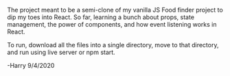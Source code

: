 The project meant to be a semi-clone of my vanilla JS Food finder project to dip my toes into React. So far, learning a bunch about props, state management, the power of components, and how event listening works in React.

To run, download all the files into a single directory, move to that directory, and run using live server or npm start.

-Harry 9/4/2020